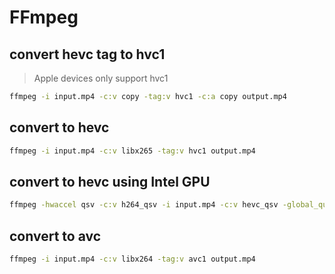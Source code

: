 # FFmpeg

## convert hevc tag to hvc1
> Apple devices only support hvc1

```bash
ffmpeg -i input.mp4 -c:v copy -tag:v hvc1 -c:a copy output.mp4
```

## convert to hevc

```bash
ffmpeg -i input.mp4 -c:v libx265 -tag:v hvc1 output.mp4
```

## convert to hevc using Intel GPU

```bash
ffmpeg -hwaccel qsv -c:v h264_qsv -i input.mp4 -c:v hevc_qsv -global_quality 28 output.mp4
```

## convert to avc

```bash
ffmpeg -i input.mp4 -c:v libx264 -tag:v avc1 output.mp4
```


